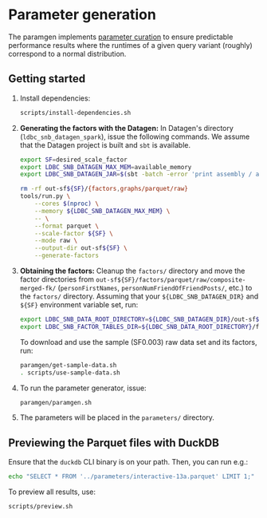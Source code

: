 # Parameter generation

The paramgen implements [parameter curation](https://research.vu.nl/en/publications/parameter-curation-for-benchmark-queries) to ensure predictable performance results where the runtimes of a given query variant (roughly) correspond to a normal distribution.

## Getting started

1. Install dependencies:

    ```bash
    scripts/install-dependencies.sh
    ```

1. **Generating the factors with the Datagen:** In Datagen's directory (`ldbc_snb_datagen_spark`), issue the following commands. We assume that the Datagen project is built and `sbt` is available.

    ```bash
    export SF=desired_scale_factor
    export LDBC_SNB_DATAGEN_MAX_MEM=available_memory
    export LDBC_SNB_DATAGEN_JAR=$(sbt -batch -error 'print assembly / assemblyOutputPath')
    ```

    ```bash
    rm -rf out-sf${SF}/{factors,graphs/parquet/raw}
    tools/run.py \
        --cores $(nproc) \
        --memory ${LDBC_SNB_DATAGEN_MAX_MEM} \
        -- \
        --format parquet \
        --scale-factor ${SF} \
        --mode raw \
        --output-dir out-sf${SF} \
        --generate-factors
    ```

1. **Obtaining the factors:** Cleanup the `factors/` directory and move the factor directories from `out-sf${SF}/factors/parquet/raw/composite-merged-fk/` (`personFirstNames`, `personNumFriendOfFriendPosts/`, etc.) to the `factors/` directory. Assuming that your `${LDBC_SNB_DATAGEN_DIR}` and `${SF}` environment variable set, run:

    ```bash
    export LDBC_SNB_DATA_ROOT_DIRECTORY=${LDBC_SNB_DATAGEN_DIR}/out-sf${SF}/
    export LDBC_SNB_FACTOR_TABLES_DIR=${LDBC_SNB_DATA_ROOT_DIRECTORY}/factors/parquet/raw/composite-merged-fk/
    ```

    To download and use the sample (SF0.003) raw data set and its factors, run:

    ```bash
    paramgen/get-sample-data.sh
    . scripts/use-sample-data.sh
    ```

2. To run the parameter generator, issue:

    ```bash
    paramgen/paramgen.sh
    ```

3. The parameters will be placed in the `parameters/` directory.

## Previewing the Parquet files with DuckDB

Ensure that the `duckdb` CLI binary is on your path. Then, you can run e.g.:

```bash
echo "SELECT * FROM '../parameters/interactive-13a.parquet' LIMIT 1;" | duckdb
```

To preview all results, use:

```bash
scripts/preview.sh
```
